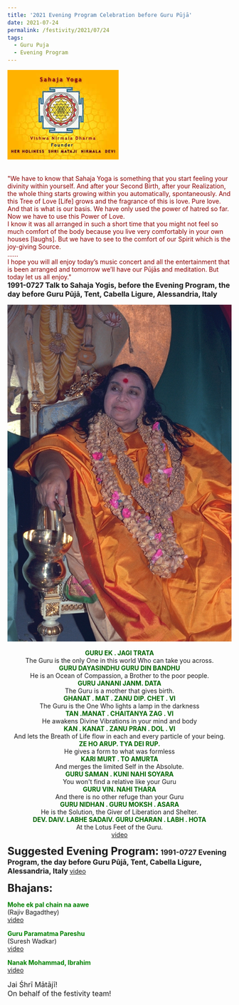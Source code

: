 ```yaml
---
title: '2021 Evening Program Celebration before Guru Pūjā'
date: 2021-07-24
permalink: /festivity/2021/07/24
tags:
  - Guru Puja
  - Evening Program
---
```


<div style="text-align: left"><img src="/images/image1.png" width="250" /></div><br>

<p>
<font color="DarkRed">"We have to know that Sahaja Yoga is something that you start feeling your divinity within yourself. And after your Second Birth, after your Realization, the whole thing starts growing within you automatically, spontaneously. And this Tree of Love [Life] grows and the fragrance of this is love. Pure love. And that is what is our basis. We have only used the power of hatred so far. Now we have to use this Power of Love.<br>
I know it was all arranged in such a short time that you might not feel so much comfort of the body because you live very comfortably in your own houses [laughs]. But we have to see to the comfort of our Spirit which is the joy-giving Source.<br>
......<br>
I hope you will all enjoy today’s music concert and all the entertainment that is been arranged and tomorrow we’ll have our Pūjās and meditation. But today let us all enjoy."</font><br>
<font size="+0"><b>1991-0727 Talk to Sahaja Yogis, before the Evening Program, the day before Guru Pūjā, Tent, Cabella Ligure, Alessandria, Italy</b></font>
</p>

<div style="text-align: center"><img src="/images/image735.png" /></div>

<p style="text-align:center;">
<font color="DarkGreen"><b>GURU EK . JAGI TRATA</b></font><br>
The Guru is the only One in this world Who can take you across.<br>
<font color="DarkGreen"><b>GURU DAYASINDHU GURU DIN BANDHU</b></font><br>
He is an Ocean of Compassion, a Brother to the poor people.<br>
<font color="DarkGreen"><b>GURU JANANI JANM. DATA</b></font><br>
The Guru is a mother that gives birth.<br>
<font color="DarkGreen"><b>GHANAT . MAT . ZANU DIP. CHET . VI</b></font><br>
The Guru is the One Who lights a lamp in the darkness<br>
<font color="DarkGreen"><b>TAN .MANAT . CHAITANYA ZAG . VI</b></font><br>
He awakens Divine Vibrations in your mind and body<br>
<font color="DarkGreen"><b>KAN . KANAT . ZANU PRAN . DOL . VI</b></font><br>
And lets the Breath of Life flow in each and every particle of your being.<br>
<font color="DarkGreen"><b>ZE HO ARUP. TYA DEI RUP.</b></font><br>
He gives a form to what was formless<br>
<font color="DarkGreen"><b>KARI MURT . TO AMURTA</b></font><br>
And merges the limited Self in the Absolute.<br>
<font color="DarkGreen"><b>GURU SAMAN . KUNI NAHI SOYARA</b></font><br>
You won't find a relative like your Guru<br>
<font color="DarkGreen"><b>GURU VIN. NAHI THARA</b></font><br>
And there is no other refuge than your Guru<br>
<font color="DarkGreen"><b>GURU NIDHAN . GURU MOKSH . ASARA</b></font><br>
He is the Solution, the Giver of Liberation and Shelter.<br>
<font color="DarkGreen"><b>DEV. DAIV. LABHE SADAIV. GURU CHARAN . LABH . HOTA</b></font><br>
At the Lotus Feet of the Guru.<br>
<a href="https://seven-teams.github.io/Videos_Links.html">video</a>
</p>

<font size="+2"><b>Suggested Evening Program:</b></font> 
<font size="+0"><b>1991-0727 Evening Program, the day before Guru Pūjā, Tent, Cabella Ligure, Alessandria, Italy</b></font>
<a href="https://vimeo.com/116608128"> video</a><br>

<font size="+2"><b>Bhajans:</b></font>

<p>
<font color="green"><b>Mohe ek pal chain na aawe</b></font><br>
(Rajiv Bagadthey)<br>
<a href="https://seven-teams.github.io/Videos_Links.html"> video</a><br>
</p>

<p>
<font color="green"><b>Guru Paramatma Pareshu</b></font><br>
(Suresh Wadkar)<br>
<a href="https://seven-teams.github.io/Videos_Links.html">video</a>
</p>

<p>
<font color="green"><b>Nanak Mohammad, Ibrahim</b></font><br>
<a href="https://seven-teams.github.io/Videos_Links.html">video</a>
</p>

<p>
<font size="+0">Jai Śhrī Mātājī!<br>
On behalf of the festivity team!</font>
</p>